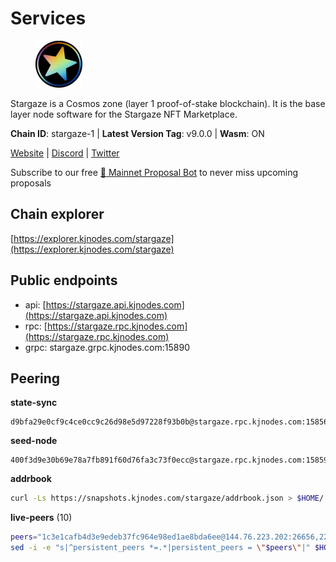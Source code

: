 # Services

<figure><img src="https://raw.githubusercontent.com/kj89/cosmos-images/main/logos/stargaze.png" alt=""><figcaption></figcaption></figure>

Stargaze is a Cosmos zone (layer 1 proof-of-stake blockchain).  It is the base layer node software for the Stargaze NFT Marketplace.

**Chain ID**: stargaze-1 | **Latest Version Tag**: v9.0.0 | **Wasm**: ON

[Website](https://www.stargaze.zone) | [Discord](https://discord.gg/stargaze) | [Twitter](https://twitter.com/stargazezone)



Subscribe to our free [🤖 Mainnet Proposal Bot](https://t.me/kjnodes_proposal_bot) to never miss upcoming proposals


## Chain explorer
[https://explorer.kjnodes.com/stargaze](https://explorer.kjnodes.com/stargaze)

## Public endpoints

* api: [https://stargaze.api.kjnodes.com](https://stargaze.api.kjnodes.com)
* rpc: [https://stargaze.rpc.kjnodes.com](https://stargaze.rpc.kjnodes.com)
* grpc: stargaze.grpc.kjnodes.com:15890

## Peering

**state-sync**

```text
d9bfa29e0cf9c4ce0cc9c26d98e5d97228f93b0b@stargaze.rpc.kjnodes.com:15856
```

**seed-node**

```text
400f3d9e30b69e78a7fb891f60d76fa3c73f0ecc@stargaze.rpc.kjnodes.com:15859
```

**addrbook**
```bash
curl -Ls https://snapshots.kjnodes.com/stargaze/addrbook.json > $HOME/.starsd/config/addrbook.json
```

**live-peers** (10)
```bash
peers="1c3e1cafb4d3e9edeb37fc964e98ed1ae8bda6ee@144.76.223.202:26656,22a5266cb18ea209d3725e561bd9d2d27ee81d50@195.3.223.96:26656,2344a4bc1d8c78ddf078e3d7c596d8bdda6cd4d6@139.144.77.69:26656,d9bfa29e0cf9c4ce0cc9c26d98e5d97228f93b0b@65.109.88.38:15856,c124ce0b508e8b9ed1c5b6957f362225659b5343@169.155.45.253:26656,b212d5740b2e11e54f56b072dc13b6134650cfb5@134.65.193.223:26656,15bf6fc85e4e37b2c96e35c7b76816670ad63c18@65.108.75.107:8656,d3393f1ddc2b2f1ad4e91d86b429576ab1ed241f@195.154.99.18:28454,4da84cfcc0fcc8e144f9fdb4af4b175d8c6864a0@142.93.214.125:26656,fee838fe0381b3f74538a36d643991ceca3793c8@65.108.141.109:8656"
sed -i -e "s|^persistent_peers *=.*|persistent_peers = \"$peers\"|" $HOME/.starsd/config/config.toml
```
